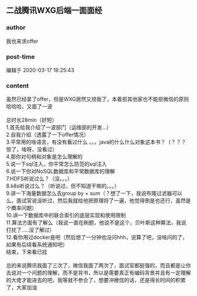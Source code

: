 ## 二战腾讯WXG后端一面面经
### author 
我也来求offer
### post-time 

编辑于  2020-03-17 18:25:43
### content 
<div class="post-topic-des nc-post-content">
 <div>
  虽然已经拿了offer，但是WXG居然又捞我了，本着拒其他家也不能拒微信的原则哈哈哈，又面了一波
 </div>
 <div>
  <br/>
 </div>
 <div>
  总时长28min（好短）
 </div>
 <div>
  1.首先给我介绍了一波部门（运维部的开发...）
 </div>
 <div>
  2.自我介绍（透露了一下offer情况）
 </div>
 <div>
  3.平常用的啥语言，有没有看过什么 。。。java的什么什么对象这本书？（？？？惊了，啥呀，没看过）
 </div>
 <div>
  4.那你对句柄和对象是怎么理解的
 </div>
 <div>
  5.说一下sql注入，你平常怎么防范的sql注入
 </div>
 <div>
  6.说一下你对NoSQL数据库和平常数据库的理解
 </div>
 <div>
  7.HDFS听说过么？（没。。。）
 </div>
 <div>
  8.k8s听说过么？（听说过，但不知道干嘛的。。。）
 </div>
 <div>
  9.讲一下海量数据怎么去group by + sum（？想了一下，我说布隆过滤器可以么，面试官说没听过，然后我就给他把原理将了一遍，他觉得倒是也还行，虽然是个概率问题）
 </div>
 <div>
  10.讲一下数据库中的联合索引的底层实现和使用限制
 </div>
 <div>
  11.算法方面有了解么（我说一直在刷题，他说不是这个，贝叶斯这种算法，我说打扰了.....没了解过）
 </div>
 <div>
  12.看你用过docker是吧（然后想了一分钟也没问hhh，说算了吧，没啥问的了，如果有后续看系统通知吧）
 </div>
 <div>
  结束，下来看已挂
 </div>
 <div>
  <br/>
 </div>
 <div>
  总的来说腾讯我面了三次了，微信我面了两次了，面试官都挺强的，而且都是让你去说对一个问题的理解，而不是背书，所以是需要真正有编码背景并且有一定理解的大佬才能进去的吧，我等就不参合了，想要冲微信的话，还是得长时间的积累了，大家加油
 </div>
</div>
